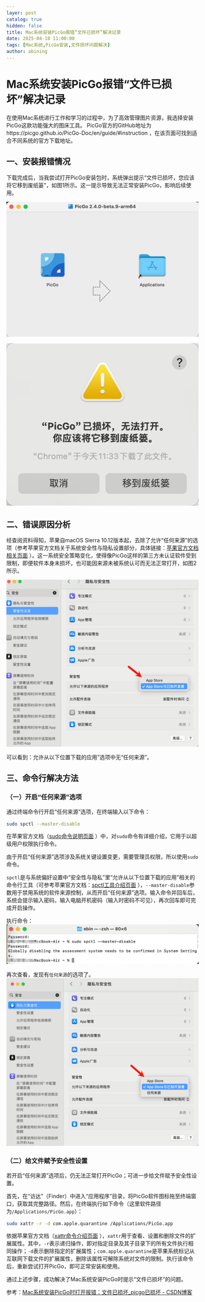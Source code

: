 ```yaml
---
layer: post
catalog: true
hidden: false
title: Mac系统安装PicGo报错“文件已损坏”解决记录
date: 2025-04-18 11:00:00
tags: [Mac系统,PicGo安装,文件损坏问题解决]
author: abining
---
```


# Mac系统安装PicGo报错“文件已损坏”解决记录
在使用Mac系统进行工作和学习的过程中，为了高效管理图片资源，我选择安装PicGo这款功能强大的图床工具。
PicGo官方的GitHub地址为https://picgo.github.io/PicGo-Doc/en/guide/#instruction ，在该页面可找到适合不同系统的官方下载地址。

## 一、安装报错情况
下载完成后，当我尝试打开PicGo安装包时，系统弹出提示“文件已损坏，您应该将它移到废纸篓”，如图1所示。这一提示导致无法正常安装PicGo，影响后续使用。

![](https://raw.githubusercontent.com/abining/picgo_imgs/main/images20250418142825111.png)

![](https://raw.githubusercontent.com/abining/picgo_imgs/main/images20250418145843892.png)



## 二、错误原因分析

经查阅资料得知，苹果自macOS Sierra 10.12版本起，去除了允许“任何来源”的选项（参考苹果官方文档关于系统安全性与隐私设置部分，具体链接：[苹果官方文档相关页面](https://support.apple.com/zh-cn/guide/mac-help/mh40617/15.0/mac/15.0) ）。这一系统安全策略变化，使得像PicGo这样的第三方未认证软件受到限制，即便软件本身未损坏，也可能因来源未被系统认可而无法正常打开，如图2所示。

![](https://raw.githubusercontent.com/abining/picgo_imgs/main/images20250418150817768.png)

可以看到：允许从以下位置下载的应用”选项中无“任何来源”。

## 三、命令行解决方法
### （一）开启“任何来源”选项
通过终端命令行开启“任何来源”选项，在终端输入以下命令：
```bash
sudo spctl --master-disable
```
在苹果官方文档（[sudo命令说明页面](https://support.apple.com/zh-cn/guide/terminal/apd5265185d-f366-4716-9376-8067a49f441c) ）中，对`sudo`命令有详细介绍，它用于以超级用户权限执行命令。

由于开启“任何来源”选项涉及系统关键设置变更，需要管理员权限，所以使用`sudo`命令。

`spctl`是与系统偏好设置中“安全性与隐私”里“允许从以下位置下载的应用”相关的命令行工具（可参考苹果官方文档：[spctl工具介绍页面](https://developer.apple.com/legacy/library/documentation/Darwin/Reference/ManPages/man8/spctl.8.html) ），`--master-disable`参数用于禁用系统的软件来源控制，从而开启“任何来源”选项。输入命令并回车后，系统会提示输入密码，输入电脑开机密码（输入时密码不可见），再次回车即可完成开启操作。

执行命令：
![](https://raw.githubusercontent.com/abining/picgo_imgs/main/images20250418151511544.png)

再次查看，发现有`任何来源`的选项了。
![](https://raw.githubusercontent.com/abining/picgo_imgs/main/images20250418151257233.png)


### （二）给文件赋予安全性设置
若开启“任何来源”选项后，仍无法正常打开PicGo；可进一步给文件赋予安全性设置。

首先，在“访达”（Finder）中进入“应用程序”目录，将PicGo软件图标拖至终端窗口，获取其完整路径。然后，在终端执行如下命令（这里软件路径为`/Applications/PicGo.app`）：
```bash
sudo xattr -r -d com.apple.quarantine /Applications/PicGo.app
```
依据苹果官方文档（[xattr命令介绍页面](https://developer.apple.com/legacy/library/documentation/Darwin/Reference/ManPages/man1/xattr.1.html) ），`xattr`用于查看、设置和删除文件的扩展属性。其中，`-r`表示递归操作，即对指定目录及其子目录下的所有文件执行相同操作；`-d`表示删除指定的扩展属性；`com.apple.quarantine`是苹果系统标记从互联网下载文件的扩展属性，删除该属性可解除系统对文件的限制。执行该命令后，重新尝试打开PicGo，即可正常安装和使用。

通过上述步骤，成功解决了Mac系统安装PicGo时提示“文件已损坏”的问题。


参考：[Mac系统安装PicGo时打开报错：文件已损坏_picgo已损坏 - CSDN博客](https://blog.csdn.net/Wjhsmart/article/details/135429642) 



